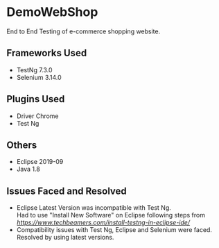 # DemoWebShop

End to End Testing of e-commerce shopping website.

## Frameworks Used
 * TestNg 7.3.0
 * Selenium 3.14.0

## Plugins Used
 * Driver Chrome
 * Test Ng
 
## Others
 * Eclipse 2019-09
 * Java 1.8
 
## Issues Faced and Resolved
 * Eclipse Latest Version was incompatible with Test Ng.  
     Had to use "Install New Software" on Eclipse following steps from *https://www.techbeamers.com/install-testng-in-eclipse-ide/*
 * Compatibility issues with Test Ng, Eclipse and Selenium were faced. Resolved by using latest versions.